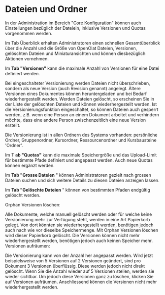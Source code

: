 # Dateien und Ordner

In der Administration im Bereich "[Core Konfiguration](Core_functions.de.md)" können auch Einstellungen bezüglich
der Dateiein, inklusive Versionen und Quotas vorgenommen werden.

Im Tab Überblick erhalten Administratoren einen schnellen Gesamtüberblick über
die Anzahl und die Größe von OpenOlat Dateien, Versionen, gelöschten Dateien
und Miniaturansichten und können diesbezüglich Aktionen vornehmen.

Im **Tab "Versionen"** kann die maximale Anzahl von Versionen für eine Datei
definiert werden.

Bei eingeschalteter Versionierung werden Dateien nicht überschrieben, sondern
als neue Version (auch Revision genannt) angelegt. Ältere Versionen eines
Dokumentes können heruntergeladen und bei Bedarf wiederhergestellt werden.
Werden Dateien gelöscht, so erscheinen Sie in der Liste der gelöschten Dateien
und können wiederhergestellt werden. Ist die Versionierungsfunktion
eingeschaltet, so können Dateien auch gesperrt werden, z.B. wenn eine Person
an einem Dokument arbeitet und verhindern möchte, dass eine andere Person
zwischenzeitlich eine neue Version erstellt.

Die Versionierung ist in allen Ordnern des Systems vorhanden: persönliche
Ordner, Gruppenordner, Kursordner, Ressourcenordner und Kursbausteine
'Ordner'.

Im T **ab "Quotas"** kann die maximale Speichergröße und das Upload-Limit für
bestimmte Pfade definiert und angepasst werden. Auch neue Quotas können
ergänzt werden.

Im **Tab "Grosse Dateien** " können Administratoren gezielt nach grossen
Dateien suchen und sich weitere Details zu diesen Dateien anzeigen lassen.

Im **Tab "Gelöschte Dateien** " können von bestimmten Pfaden endgültig
gelöscht werden.

Orphan Versionen löschen:

Alle Dokumente, welche manuell gelöscht werden oder für welche keine
Versionierung mehr zur Verfügung steht, werden in eine Art Papierkorb gelegt.
Von dort könnten sie wiederhergestellt werden, benötigen jedoch auch nach wie
vor dieselbe Speichermenge. Mit Orphan Versionen löschen wird dieser
Papierkorb gelöscht. Die Versionen können nicht mehr wiederhergestellt werden,
benötigen jedoch auch keinen Speicher mehr.  
Versionen aufräumen:

Die Versionierung kann von der Anzahl her angepasst werden. Wird jetzt
beispielsweise von 5 Versionen auf 2 Versionen geändert, sind pro Dokument 3
Versionen überflüssig. Diese werden jedoch nicht direkt gelöscht. Wenn Sie die
Anzahl wieder auf 5 Versionen stellen, werden sie wieder sichtbar. Um jedoch
diese Versionen ganz zu löschen, klicken Sie auf Versionen aufräumen.
Anschliessend können die Versionen nicht mehr wiederhergestellt werden.

  

  

  

  

